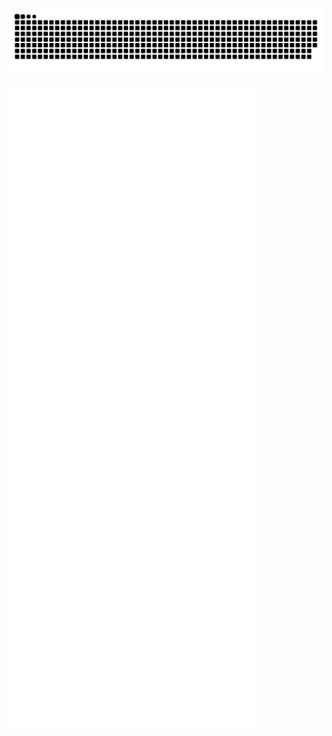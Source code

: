 ![Snake](/profile-snake-contrib/github-contribution-grid-snake.svg)

![Metrics](/github-metrics.svg)
